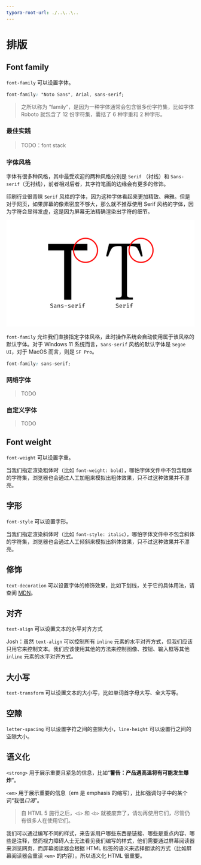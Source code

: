 ```yaml
---
typora-root-url: ./..\..\..
---
```


# 排版

## Font family

`font-family` 可以设置字体。

```css
font-family: "Noto Sans", Arial, sans-serif;
```

> 之所以称为 “family”，是因为一种字体通常会包含很多份字符集，比如字体 Roboto 就包含了 12 份字符集，囊括了 6 种字重和 2 种字形。

### 最佳实践

> TODO：font stack

### 字体风格

字体有很多种风格，其中最受欢迎的两种风格分别是 `Serif` （衬线）和 `Sans-serif`（无衬线），前者相对后者，其字符笔画的边缘会有更多的修饰。

印刷行业很青睐 `Serif` 风格的字体，因为这种字体看起来更加精致、典雅。但是对于网页，如果屏幕的像素密度不够大，那么就不推荐使用 Serif 风格的字体，因为字符会显得发虚，这是因为屏幕无法精确渲染出字符的细节。

![字体风格](/static/image/markdown/css/typography/font-style.png)

`font-family` 允许我们直接指定字体风格，此时操作系统会自动使用属于该风格的默认字体。对于 Windows 11 系统而言，`Sans-serif` 风格的默认字体是 `Segoe UI`，对于 MacOS 而言，则是 `SF Pro`。

```css
font-family: sans-serif;
```

### 网络字体

> TODO

### 自定义字体

> TODO

## Font weight

`font-weight` 可以设置字重。

当我们指定渲染粗体时（比如 `font-weight: bold`），哪怕字体文件中不包含粗体的字符集，浏览器也会通过人工加粗来模拟出粗体效果，只不过这种效果并不漂亮。

## 字形

`font-style` 可以设置字形。

当我们指定渲染斜体时（比如 `font-style: italic`），哪怕字体文件中不包含斜体的字符集，浏览器也会通过人工倾斜来模拟出斜体效果，只不过这种效果并不漂亮。

## 修饰

`text-decoration` 可以设置字体的修饰效果，比如下划线，关于它的具体用法，请查阅 [MDN](https://developer.mozilla.org/zh-CN/docs/Web/CSS/text-decoration)。

## 对齐

`text-align` 可以设置文本的水平对齐方式

Josh：虽然 `text-align` 可以控制所有 `inline` 元素的水平对齐方式，但我们应该只用它来控制文本。我们应该使用其他的方法来控制图像、按钮、输入框等其他 `inline` 元素的水平对齐方式。

## 大小写

`text-transform` 可以设置文本的大小写，比如单词首字母大写、全大写等。

## 空隙

`letter-spacing` 可以设置字符之间的空隙大小，`line-height` 可以设置行之间的空隙大小。

## 语义化

`<strong>` 用于展示重要且紧急的信息，比如“**警告：产品遇高温将有可能发生爆炸**”。

`<em>` 用于展示重要的信息（em 是 emphasis 的缩写），比如强调句子中的某个词“我很*口渴*”。

> 自 HTML 5 施行之后，`<i>` 和 `<b>` 就被废弃了，请勿再使用它们，尽管仍有很多人在使用它们。

我们可以通过编写不同的样式，来告诉用户哪些东西是链接、哪些是重点内容、哪些是注释，然而视力障碍人士无法看见我们编写的样式，他们需要通过屏幕阅读器来浏览网页，而屏幕阅读器会根据 HTML 标签的语义来选择朗读的方式（比如屏幕阅读器会重读 `<em>` 的内容）。所以语义化 HTML 很重要。

